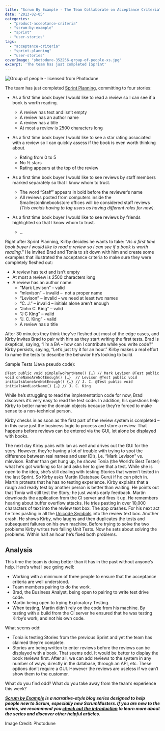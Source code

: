 ```yaml
---
title: "Scrum By Example - The Team Collaborate on Acceptance Criteria"
date: "2013-02-05"
categories: 
  - "product-acceptance-criteria"
  - "scrum-by-example"
  - "sprint"
  - "user-stories"
tags: 
  - "acceptance-criteria"
  - "sprint-planning"
  - "user-stories"
coverImage: "photodune-352256-group-of-people-xs.jpg"
excerpt: 'The team has just completed [Sprint'
---
```


![Group of people - licensed from Photodune](src/content/blog/scrummaster-tales-team-collaborate-acceptance-criteria/images/photodune-352256-group-of-people-xs.jpg)

The team has just completed [Sprint Planning](/blog/creating-acceptance-criteria-waiting-too-long.html), committing to four stories:

- As a first time book buyer I would like to read a review so I can see if a book is worth reading.
    - A review has text and isn’t empty
    - A review has an author name
    - A review has a title
    - At most a review is 2500 characters long

- As a first time book buyer I would like to see a star rating associated with a review so I can quickly assess if the book is even worth thinking about.
    - Rating from 0 to 5
    - No ½ stars
    - Rating appears at the top of the review

- As a first time book buyer I would like to see reviews by staff members marked separately so that I know whom to trust.
    - The word “Staff” appears in bold before the reviewer’s name
    - All reviews posted from computers inside the Smallestonlinebookstore offices will be considered staff reviews _(This avoids having to tag users as having different roles for now)._

- As a first time book buyer I would like to see reviews by friends highlighted so that I know whom to trust.
    - …

Right after Sprint Planning, Kirby decides he wants to take: “_As a first time book buyer I would like to read a review so I can see if a book is worth reading._” He invited Brad and Tonia to sit down with him and create some examples that illustrated the acceptance criteria to make sure they were completely fleshed out:

- A review has text and isn’t empty
- At most a review is 2500 characters long
- A review has an author name:
    - “Mark Levison” – valid
    - “mlevison” – invalid –  not a proper name
    - “Levison” – invalid – we need at least two names
    - “C. J.” – invalid – initials alone aren’t enough
    - “John C. King” – valid
    - “J C King” – valid
    - “J. C. King” - valid
    - A review has a title

After 30 minutes they think they’ve fleshed out most of the edge cases, and Kirby invites Brad to pair with him as they start writing the first tests. Brad is skeptical, saying, “I’m a BA – how can I contribute while you write code?” Kirby persists, saying, “Let’s just try it for an hour.” Kirby makes a real effort to name the tests to describe the behavior he’s looking to build.

Sample Tests (Java pseudo code):

`@Test public void simpleTwoPartName() {…} // Mark Levison @Test public void oneNameAreNotEnough() {…}  // Levison @Test public void initialsAloneAreNotEnough() {…} // J. C. @Test public void initialsAndLastName() {…} // J. C. King`

While he’s struggling to read the implementation code for now, Brad discovers it’s very easy to read the test code. In addition, his questions help Kirby to better name the domain objects because they’re forced to make sense to a non-technical person.

Kirby checks in as soon as the first part of the review system is completed – in this case just the business logic to process and store a review. That happens before reviews can be entered via the GUI, let alone be displayed with books.

The next day Kirby pairs with Ian as well and drives out the GUI for the story. However, they’re having a lot of trouble with trying to spot the difference between real names and user ID’s, i.e. “Mark Levison” vs. mlevison. Rather than get hung up, he shows Tonia (the World’s Best Tester) what he’s got working so far and asks her to give that a test. While she is open to the idea, she’s still dealing with testing Stories that weren’t tested in the last Sprint. So Kirby asks Martin (Database Guru) if he can pitch in. Martin protests that he has no testing experience. Kirby explains that a rough and ready test by another person is better than waiting. He points out that Tonia will still test the Story; he just wants early feedback. Martin downloads the application from the CI server and fires it up. He remembers hearing about buffer overflow attacks. He tries pasting in over 10,000 characters of text into the review text box. The app crashes. For his next act he tries pasting in all the [Unicode Symbols](https://en.wikipedia.org/wiki/Unicode_symbols) into the review text box. Another crash. He shows Kirby, who laughs and then duplicates the tests and subsequent failures on his own machine. Before trying to solve the two problems Kirby writes two failing Unit Tests. Now he sets about solving the problems. Within half an hour he’s fixed both problems.

## Analysis

This time the team is doing better than it has in the past without anyone’s help. Here’s what I see going well:

- Working with a minimum of three people to ensure that the acceptance criteria are well understood.
- Team members pairing to do the work.
- Brad, the Business Analyst, being open to pairing to write test drive code.
- Martin being open to trying Exploratory Testing.
- When testing, Martin didn’t rely on the code from his machine. By testing with a build from the CI server he ensured that he was testing Kirby’s work, and not his own code.

What seems odd:

- Tonia is testing Stories from the previous Sprint and yet the team has claimed they’re complete.
- Stories are being written to enter reviews before the reviews can be displayed with a book. That seems odd. It would be better to display the book reviews first. After all, we can add reviews to the system in any number of ways; directly in the database, through an API, etc. These options don’t require a GUI. However the reviews are useless if we can’t show them to the customer.

What do you find odd? What do you take away from the team’s experience this week?

_**[Scrum by Example](/blog/category/scrum-by-example) is a narrative-style blog series designed to help people new to Scrum, especially new ScrumMasters. If you are new to the series, we recommend you [check out the introduction](/blog/scrum-by-example.html) to learn more about the series and discover other helpful articles.**_

Image Credit: Photodune
